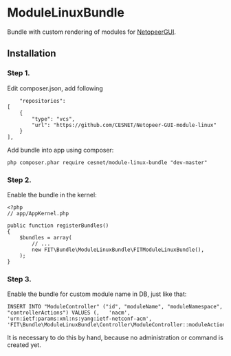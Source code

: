 ModuleLinuxBundle
========================

Bundle with custom rendering of modules for [NetopeerGUI](https://github.com/CESNET/Netopeer-GUI).

## Installation

### Step 1.
Edit composer.json, add following

		"repositories":
    [
        {
            "type": "vcs",
            "url": "https://github.com/CESNET/Netopeer-GUI-module-linux"
        }
    ],

Add bundle into app using composer:

	php composer.phar require cesnet/module-linux-bundle "dev-master"

### Step 2.
Enable the bundle in the kernel:

	<?php
	// app/AppKernel.php

	public function registerBundles()
	{
	    $bundles = array(
	        // ...
	        new FIT\Bundle\ModuleLinuxBundle\FITModuleLinuxBundle(),
	    );
	}

### Step 3.
Enable the bundle for custom module name in DB, just like that:

	INSERT INTO "ModuleController" ("id", "moduleName", "moduleNamespace", "controllerActions") VALUES (,	'nacm',	'urn:ietf:params:xml:ns:yang:ietf-netconf-acm',	'FIT\Bundle\ModuleLinuxBundle\Controller\ModuleController::moduleAction');

It is necessary to do this by hand, because no administration or command is created yet.
